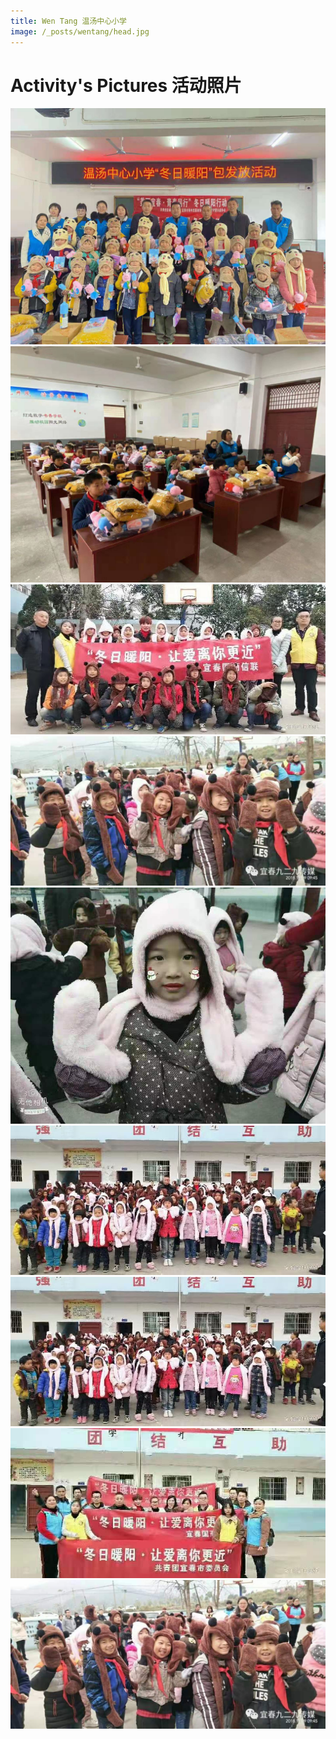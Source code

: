 ```yaml
---
title: Wen Tang 温汤中心小学
image: /_posts/wentang/head.jpg
---
```


# Activity's Pictures 活动照片

![](/_posts/wentang/head.jpg "Head")
![](/_posts/wentang/p1.jpg "Head")
![](/_posts/wentang/p2.jpg "Head")
![](/_posts/wentang/p3.jpg "Head")
![](/_posts/wentang/p4.jpg "Head")
![](/_posts/wentang/p5.jpg "Head")
![](/_posts/wentang/p6.jpg "Head")
![](/_posts/wentang/p7.jpg "Head")
![](/_posts/wentang/p8.jpg "Head")

